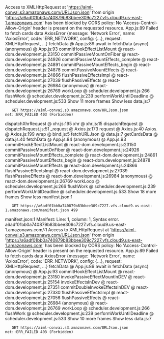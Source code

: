 Access to XMLHttpRequest at 'https://aiml-convai.s3.amazonaws.com/URLJson.json' from origin 'https://a6adf01bb0a740879b83bbee309c7227.vfs.cloud9.us-east-1.amazonaws.com' has been blocked by CORS policy: No 'Access-Control-Allow-Origin' header is present on the requested resource.
App.js:89 Failed to fetch cards data AxiosError {message: 'Network Error', name: 'AxiosError', code: 'ERR_NETWORK', config: {…}, request: XMLHttpRequest, …}
fetchData @ App.js:89
await in fetchData (async)
(anonymous) @ App.js:93
commitHookEffectListMount @ react-dom.development.js:23150
commitPassiveMountOnFiber @ react-dom.development.js:24926
commitPassiveMountEffects_complete @ react-dom.development.js:24891
commitPassiveMountEffects_begin @ react-dom.development.js:24878
commitPassiveMountEffects @ react-dom.development.js:24866
flushPassiveEffectsImpl @ react-dom.development.js:27039
flushPassiveEffects @ react-dom.development.js:26984
(anonymous) @ react-dom.development.js:26769
workLoop @ scheduler.development.js:266
flushWork @ scheduler.development.js:239
performWorkUntilDeadline @ scheduler.development.js:533
Show 11 more frames
Show less
data.js:7 
        
        
       GET https://aiml-convai.s3.amazonaws.com/URLJson.json net::ERR_FAILED 403 (Forbidden)
dispatchXhrRequest @ xhr.js:195
xhr @ xhr.js:15
dispatchRequest @ dispatchRequest.js:51
_request @ Axios.js:173
request @ Axios.js:40
Axios.<computed> @ Axios.js:199
wrap @ bind.js:5
fetchURLJson @ data.js:7
getCardsData @ data.js:40
fetchData @ App.js:84
(anonymous) @ App.js:93
commitHookEffectListMount @ react-dom.development.js:23150
commitPassiveMountOnFiber @ react-dom.development.js:24926
commitPassiveMountEffects_complete @ react-dom.development.js:24891
commitPassiveMountEffects_begin @ react-dom.development.js:24878
commitPassiveMountEffects @ react-dom.development.js:24866
flushPassiveEffectsImpl @ react-dom.development.js:27039
flushPassiveEffects @ react-dom.development.js:26984
(anonymous) @ react-dom.development.js:26769
workLoop @ scheduler.development.js:266
flushWork @ scheduler.development.js:239
performWorkUntilDeadline @ scheduler.development.js:533
Show 18 more frames
Show less
manifest.json:1 
        
        
       GET https://a6adf01bb0a740879b83bbee309c7227.vfs.cloud9.us-east-1.amazonaws.com/manifest.json 499
manifest.json:1 Manifest: Line: 1, column: 1, Syntax error.
a6adf01bb0a740879b83bbee309c7227.vfs.cloud9.us-east-1.amazonaws.com/:1 Access to XMLHttpRequest at 'https://aiml-convai.s3.amazonaws.com/URLJson.json' from origin 'https://a6adf01bb0a740879b83bbee309c7227.vfs.cloud9.us-east-1.amazonaws.com' has been blocked by CORS policy: No 'Access-Control-Allow-Origin' header is present on the requested resource.
App.js:89 Failed to fetch cards data AxiosError {message: 'Network Error', name: 'AxiosError', code: 'ERR_NETWORK', config: {…}, request: XMLHttpRequest, …}
fetchData @ App.js:89
await in fetchData (async)
(anonymous) @ App.js:93
commitHookEffectListMount @ react-dom.development.js:23150
invokePassiveEffectMountInDEV @ react-dom.development.js:25154
invokeEffectsInDev @ react-dom.development.js:27351
commitDoubleInvokeEffectsInDEV @ react-dom.development.js:27330
flushPassiveEffectsImpl @ react-dom.development.js:27056
flushPassiveEffects @ react-dom.development.js:26984
(anonymous) @ react-dom.development.js:26769
workLoop @ scheduler.development.js:266
flushWork @ scheduler.development.js:239
performWorkUntilDeadline @ scheduler.development.js:533
Show 10 more frames
Show less
data.js:7 
        
        
       GET https://aiml-convai.s3.amazonaws.com/URLJson.json net::ERR_FAILED 403 (Forbidden)
